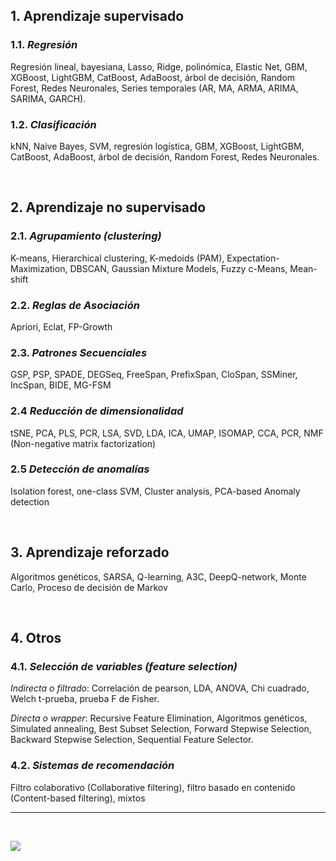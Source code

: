 ## 1. Aprendizaje supervisado

### 1.1. *Regresión*
  
Regresión lineal, bayesiana, Lasso, Ridge, polinómica, Elastic Net, GBM, XGBoost, LightGBM, CatBoost, AdaBoost, árbol de decisión, Random Forest, Redes Neuronales, Series temporales (AR, MA, ARMA, ARIMA, SARIMA, GARCH).

### 1.2. *Clasificación*

kNN, Naive Bayes, SVM, regresión logística, GBM, XGBoost, LightGBM, CatBoost, AdaBoost, árbol de decisión,
Random Forest, Redes Neuronales.

<br>

## 2. Aprendizaje no supervisado

### 2.1. *Agrupamiento (clustering)*

K-means, Hierarchical clustering, K-medoids (PAM), Expectation-Maximization, DBSCAN, Gaussian Mixture Models, Fuzzy c-Means,
Mean-shift

### 2.2. *Reglas de Asociación*

Apriori, Eclat, FP-Growth

### 2.3. *Patrones Secuenciales*

GSP, PSP, SPADE, DEGSeq, FreeSpan, PrefixSpan, CloSpan, SSMiner, IncSpan, BIDE, MG-FSM

### 2.4 *Reducción de dimensionalidad*

tSNE, PCA, PLS, PCR, LSA, SVD, LDA, ICA, UMAP, ISOMAP, CCA, PCR, NMF (Non-negative matrix factorization)

### 2.5 *Detección de anomalías*

Isolation forest, one-class SVM, Cluster analysis, PCA-based Anomaly detection

<br>

## 3. Aprendizaje reforzado

Algoritmos genéticos, SARSA, Q-learning, A3C, DeepQ-network, Monte Carlo, Proceso de decisión de Markov

<br>

## 4. Otros

### 4.1. *Selección de variables (feature selection)*

*Indirecta o filtrado*:  Correlación de pearson, LDA, ANOVA, Chi cuadrado, Welch t-prueba, prueba F de Fisher.

*Directa o wrapper*: Recursive Feature Elimination, Algoritmos genéticos, Simulated annealing, Best Subset Selection, Forward Stepwise Selection, Backward Stepwise Selection, Sequential Feature Selector.

### 4.2. *Sistemas de recomendación*

Filtro colaborativo (Collaborative filtering), filtro basado en contenido (Content-based filtering), mixtos

***

<br>

![](https://i.pinimg.com/originals/31/74/c4/3174c419e4ab07223f95dcf8ddd86eec.png)

